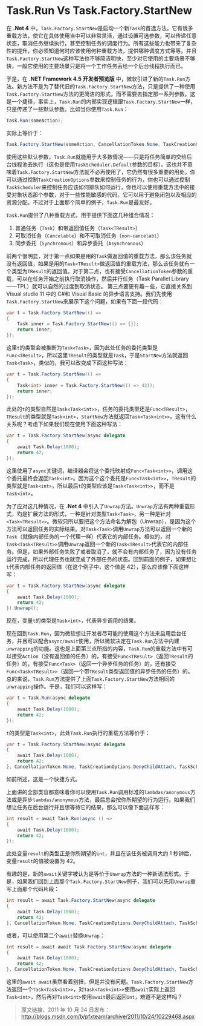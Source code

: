 # Task.Run Vs Task.Factory.StartNew


在 **.Net 4** 中，`Task.Factory.StartNew`是启动一个新`Task`的首选方法。它有很多重载方法，使它在具体使用当中可以非常灵活，通过设置可选参数，可以传递任意状态，取消任务继续执行，甚至控制任务的调度行为。所有这些能力也带来了复杂性的提升，你必须知道何时应该使用何种重载方法，提供哪种调度方式等等。并且`Task.Factory.StartNew`这种写法也不够简洁明快，至少对它使用的主要场景不够快，一般它使用的主要场景只是将一个工作任务丢给一个后台线程执行而已。

于是，在 **.NET Framework 4.5 开发者预览版** 中，微软引进了新的`Task.Run`方法。新方法不是为了替代旧的`Task.Factory.StartNew`方法，只是提供了一种使用`Task.Factory.StartNew`方法的更简洁的形式，而不需要去指定那一系列参数。这是一个捷径，事实上，`Task.Run`的内部实现逻辑跟`Task.Factory.StartNew`一样，只是传递了一些默认参数。比如当你使用`Task.Run`：

```csharp
Task.Run(someAction);
```

实际上等价于：

```csharp
Task.Factory.StartNew(someAction, CancellationToken.None, TaskCreationOptions.DenyChildAttach, TaskScheduler.Default);
```

使用这些默认参数，`Task.Run`就能用于大多数情况——只是将任务简单的交给后台线程池去执行（这也是使用`TaskScheduler.Default`参数的目标）。这也并不意味着`Task.Factory.StartNew`方法就不必再使用了，它仍然有很多重要的用处。你可以通过控制`TaskCreationOptions`参数来控制任务的行为，你也可以通过控制`TaskScheduler`来控制任务应该如何排队如何运行，你也可以使用重载方法中的接受对象状态那个参数，对于一些性能敏感的代码，它可以用于避免闭包以及相应的资源分配。不过对于上面那个简单的例子，`Task.Run`是最友好。

`Task.Run`提供了八种重载方式，用于提供下面这几种组合情况：

1. 普通任务（`Task`）和带返回值任务（`Task<TResult>`）
2. 可取消任务（`Cancelable`）和不可取消任务（`non-cancelabl`）
3. 同步委托（`Synchronous`）和异步委托（`Asynchronous`）

前两个很明显，对于第一点如果是用的`Task`做返回值的重载方法，那么该任务就没有返回值，如果是用的`Task<TResult>`做返回值的重载方法，那么该任务就有一个类型为`TResult`的返回值。对于第二点，也有接受`CancellationToken`参数的重载，可以在任务开始之前执行取消操作，然后并行任务（Task Parallel Library——TPL）就可以自然的过度到取消状态。
第三点要更有趣一些，它直接关系到 Visual studio 11 中的 C#和 Visual Basic 的异步语言支持。我们先使用`Task.Factory.StartNew`来展示下这个问题，如果有下面一段代码：

```csharp
var t = Task.Factory.StartNew(() =>
{
    Task inner = Task.Factory.StartNew(() => {});
    return inner;
});
```

这里`t`的类型会被推断为`Task<Task>`，因为此处任务的委托类型是`Func<TResult>`，所以这里`TResult`的类型就是`Task`，于是`StartNew`方法就返回`Task<Task>`，类似的，我可以改变成下面这种写法：

```csharp
var t = Task.Factory.StartNew(() =>
{
    Task<int> inner = Task.Factory.StartNew(() => 42));
    return inner;
});
```

此处的`t`的类型自然是`Task<Task<int>>`，任务的委托类型还是`Func<TResult>`，`TResult`的类型就是`Task<int>`，`StartNew`方法就返回`Task<Task<int>>`。这有什么关系呢？考虑下如果我们现在使用下面这种写法：

```csharp
var t = Task.Factory.StartNew(async delegate
{
    await Task.Delay(1000);
    return 42;
});
```

这里使用了`async`关键词，编译器会将这个委托映射成`Func<Task<int>>`，调用这个委托最终会返回`Task<int>`。因为这个这个委托是`Func<Task<int>>`，`TResult`的类型就是`Task<int>`，所以最后`t`的类型应该是`Task<Task<int>>`，而不是`Task<int>`。

为了应对这几种情况，在 **.Net 4** 中引入了`Unwrap`方法。`Unwrap`方法有两种重载形式，均是扩展方法的形式，一种是针对类型`Task<Task>`，另一种是针对`<Task<TResult>>`。微软只所以要把这个方法命名为解包（Unwrap），是因为这个方法可以返回任务的实际结果。对`Task<Task>`调用`Unwrap`方法可以返回一个新的`Task`（就像内部任务的一个代理一样）代表它的内部任务。相似的，对`Task<Task<TResult>>`调用`Unwrap`返回一个新的`Task<TResult>`代表它的内部任务。但是，如果外部任务失败了或者取消了，就不会有内部任务了，因为没有任务运行完成，所以代理任务也就变成了外部任务的状态。回到前面的例子，如果想让`t`代表内部任务的返回值（在这个例子中，这个值是 42），那么应该像下面这样写：

```csharp
var t = Task.Factory.StartNew(async delegate
{
    await Task.Delay(1000);
    return 42;
}).Unwrap();
```

现在，变量`t`的类型是`Task<int>`，代表异步调用的结果。

现在回到`Task.Run`，因为微软想让开发者尽可能的使用这个方法来启用后台任务，并且可以配合`async/await`使用，所以微软决定在`Task.Run`方法中内建`unwrapping`的功能。这也是上面第三点所指的内容，`Task.Run`的重载方法中有可以接受`Action`（没有返回值的任务）的，有接受`Func<TResult>`（返回`TResult`的任务）的，有接受`Func<Task>`（返回一个异步任务的任务）的，还有接受`Func<Task<TResult>>`（返回一个带`TResult`类型返回值的异步任务的任务）的。总的来说，`Task.Run`方法提供了上面`Task.Factory.StartNew`方法相同的`unwrapping`操作。于是，我们可以这样写：

```csharp
var t = Task.Run(async delegate
{
    await Task.Delay(1000);
    return 42;
});
```

`t`的类型是`Task<int>`，此处`Task.Run`执行的重载方法等价于：

```csharp
var t = Task.Factory.StartNew(async delegate
{
    await Task.Delay(1000);
    return 42;
}, CancellationToken.None, TaskCreationOptions.DenyChildAttach, TaskScheduler.Default).Unwrap();
```

如前所述，这是一个快捷方式。

上面讲的全部类容都意味着你可以使用`Task.Run`调用标准的`lambdas/anonymous`方法或是异步`lambdas/anonymous`方法，最后总会按你所期望的行为运行。如果我们想让任务在后台运行并且想等待它的结果，那么可以像下面这样写：

```csharp
int result = await Task.Run(async () =>
{
    await Task.Delay(1000);
    return 42;
});
```

此处变量`result`的类型正是你所期望的`int`，并且在该任务被调用大约 1 秒钟后，变量`result`的值被设置为 42。

有趣的是，新的`await`关键字被认为是等价于`Unwrap`方法的一种新语法形式。于是，如果我们回到上面那个`Task.Factory.StartNew`例子，我们可以先用`Unwrap`重写上面那个代码片段：

```csharp
int result = await Task.Factory.StartNew(async delegate
{
    await Task.Delay(1000);
    return 42;
}, CancellationToken.None, TaskCreationOptions.DenyChildAttach, TaskScheduler.Default).Unwrap();
```

或者，可以使用第二个`await`替换`Unwrap`：

```csharp
int result = await await Task.Factory.StartNew(async delegate
{
    await Task.Delay(1000);
    return 42;
}, CancellationToken.None, TaskCreationOptions.DenyChildAttach, TaskScheduler.Default);
```

这里的`await await`虽然看着别扭，但是并没有问题。`Task.Factory.StartNew`方法返回一个`Task<Task<int>>`，对`Task<Task<int>>`使用`await`实际上返回`Task<int>`，然后再对`Task<int>`使用`await`最后返回`int`，难道不是这样吗？

> 原文链接，2011 年 10 月 24 日发布：
> <http://blogs.msdn.com/b/pfxteam/archive/2011/10/24/10229468.aspx>

